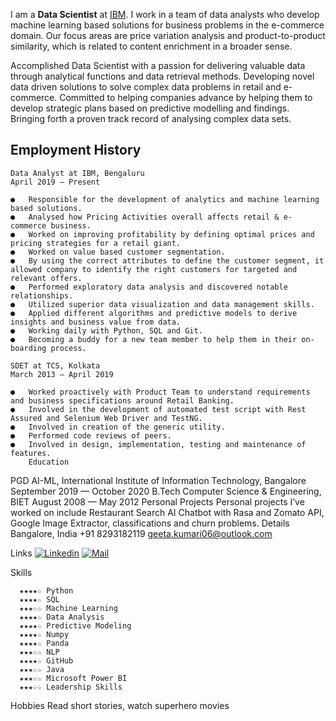 I am a **Data Scientist** at [IBM](https://in.linkedin.com/company/ibm). I work in a team of data analysts who develop machine learning based solutions for business problems in the e-commerce domain. Our focus areas are price variation analysis and product-to-product similarity, which is related to content enrichment in a broader sense.


Accomplished Data Scientist with a passion for delivering valuable data through analytical functions and data retrieval methods. Developing novel data driven solutions to solve complex data problems in retail and e-commerce. Committed to helping companies advance by helping them to develop strategic plans based on predictive modelling and findings. Bringing forth a proven track record of analysing complex data sets.
 
## Employment History
	Data Analyst at IBM, Bengaluru
	April 2019 — Present
```	
●	Responsible for the development of analytics and machine learning based solutions.
●	Analysed how Pricing Activities overall affects retail & e-commerce business.
●	Worked on improving profitability by defining optimal prices and pricing strategies for a retail giant.
●	Worked on value based customer segmentation.
●	By using the correct attributes to define the customer segment, it allowed company to identify the right customers for targeted and relevant offers.
●	Performed exploratory data analysis and discovered notable relationships. 
●	Utilized superior data visualization and data management skills.
●	Applied different algorithms and predictive models to derive insights and business value from data.
●	Working daily with Python, SQL and Git.
●	Becoming a buddy for a new team member to help them in their on-boarding process.
```
	SDET at TCS, Kolkata
	March 2013 — April 2019
```
●	Worked proactively with Product Team to understand requirements and business specifications around Retail Banking.
●	Involved in the development of automated test script with Rest Assured and Selenium Web Driver and TestNG.
●	Involved in creation of the generic utility.
●	Performed code reviews of peers.
●	Involved in design, implementation, testing and maintenance of features.
 	Education
```
PGD AI-ML, International Institute of Information Technology, Bangalore 
September 2019 — October 2020
B.Tech Computer Science & Engineering, BIET
August 2008 — May 2012
 	Personal Projects
Personal projects I’ve worked on include Restaurant Search AI Chatbot with Rasa and Zomato API, Google Image Extractor, classifications and churn problems.
	Details
Bangalore, India
+91 8293182119
geeta.kumari06@outlook.com

Links
[![Linkedin](https://img.shields.io/badge/-LinkedIn-blue?style=flat&logo=Linkedin&logoColor=white)](https://www.linkedin.com/in/geetakumari/)
[![Mail](https://img.shields.io/badge/-Mail-blue?style=flat&logo=Microsoft-Outlook&logoColor=white)](mailto:geeta.kumari06@outlook.com)

Skills
```  
  ★★★★☆ Python
  ★★★★☆ SQL
  ★★★☆☆ Machine Learning
  ★★★★☆ Data Analysis
  ★★★★☆ Predictive Modeling
  ★★★★☆ Numpy
  ★★★★☆ Panda
  ★★★☆☆ NLP
  ★★★★☆ GitHub
  ★★★☆☆ Java
  ★★★☆☆ Microsoft Power BI
  ★★★☆☆ Leadership Skills
 ```	 

Hobbies
Read short stories, watch superhero movies


